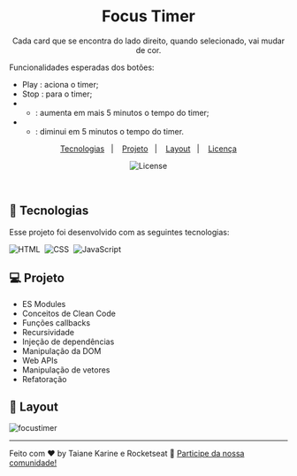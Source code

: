 <h1 align="center"> Focus Timer </h1>

<p align="center">
Cada card que se encontra do lado direito, quando selecionado, vai mudar de cor.

Funcionalidades esperadas dos botões:

- Play   : aciona o timer;
- Stop   : para o timer;
- +    : aumenta em mais 5 minutos o tempo do timer;
- -    : diminui em 5 minutos o tempo do timer.
</p>

<p align="center">
  <a href="#-tecnologias">Tecnologias</a>&nbsp;&nbsp;&nbsp;|&nbsp;&nbsp;&nbsp;
  <a href="#-projeto">Projeto</a>&nbsp;&nbsp;&nbsp;|&nbsp;&nbsp;&nbsp;
  <a href="#-layout">Layout</a>&nbsp;&nbsp;&nbsp;|&nbsp;&nbsp;&nbsp;
  <a href="#memo-licença">Licença</a>
</p>

<p align="center">
  <img alt="License" src="https://img.shields.io/static/v1?label=license&message=MIT&color=49AA26&labelColor=000000">
</p>

<br>

## 🚀 Tecnologias

Esse projeto foi desenvolvido com as seguintes tecnologias:

![HTML](https://img.shields.io/badge/-HTML-05122A?style=flat&logo=HTML5)&nbsp;
![CSS](https://img.shields.io/badge/-CSS-05122A?style=flat&logo=CSS3&logoColor=1572B6)&nbsp;
![JavaScript](https://img.shields.io/badge/-JavaScript-05122A?style=flat&logo=javascript)&nbsp;

## 💻 Projeto

- ES Modules
- Conceitos de Clean Code
- Funções callbacks
- Recursividade
- Injeção de dependências
- Manipulação da DOM
- Web APIs
- Manipulação de vetores
- Refatoração


## 🔖 Layout

![focustimer](https://user-images.githubusercontent.com/94652702/200235217-2141770e-ebd2-4420-8d18-649f63a50b24.png)


---

Feito com ♥ by Taiane Karine e Rocketseat :wave: [Participe da nossa comunidade!](https://discord.gg/rocketseat)

